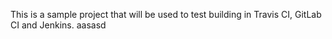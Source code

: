 This is a sample project that will be used to test building in  Travis CI, GitLab CI and Jenkins.
aasasd
